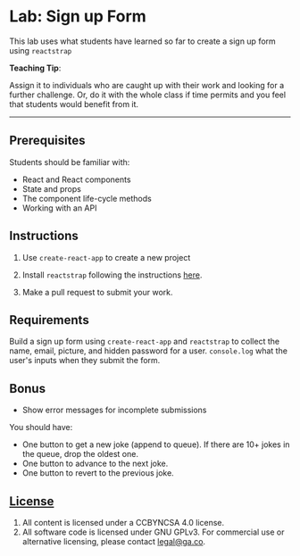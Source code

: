 # Lab: Sign up Form

This lab uses what students have learned so far to create a sign up form using `reactstrap`

**Teaching Tip**:


Assign it to individuals who are caught up with their work and looking for a further challenge. Or, do it with the whole class if time permits and you feel that students would benefit from it.

</aside>

---

## Prerequisites

Students should be familiar with:

-   React and React components
-   State and props
-   The component life-cycle methods
-   Working with an API

## Instructions

1.  Use `create-react-app` to create a new project
2.  Install `reactstrap` following the instructions [here](https://github.com/reactstrap/reactstrap).

1.  Make a pull request to submit your work.

## Requirements

Build a sign up form using `create-react-app` and `reactstrap` to collect the name, email, picture, and hidden password for a user. `console.log` what the user's inputs when they submit the form.

## Bonus

- Show error messages for incomplete submissions

You should have:

* One button to get a new joke (append to queue). If there are 10+ jokes in the queue, drop the oldest one.
* One button to advance to the next joke.
* One button to revert to the previous joke.

## [License](LICENSE)

1.  All content is licensed under a CC­BY­NC­SA 4.0 license.
1.  All software code is licensed under GNU GPLv3. For commercial use or
    alternative licensing, please contact legal@ga.co.
